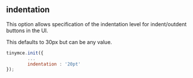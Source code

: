 ## indentation

This option allows specification of the indentation level for indent/outdent buttons in the UI.

This defaults to 30px but can be any value.

```js
tinymce.init({
        ...
        indentation : '20pt'
});
```

